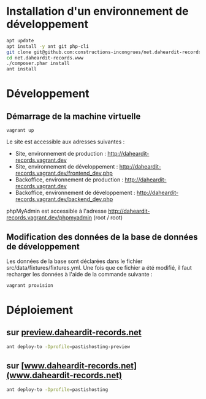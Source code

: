 # Installation d'un environnement de développement

```bash
apt update
apt install -y ant git php-cli
git clone git@github.com:constructions-incongrues/net.daheardit-records.www.git
cd net.daheardit-records.www
./composer.phar install
ant install
```

# Développement

## Démarrage de la machine virtuelle

```
vagrant up
```

Le site est accessible aux adresses suivantes :

- Site, environnement de production : http://daheardit-records.vagrant.dev
- Site, environnement de développement : http://daheardit-records.vagrant.dev/frontend_dev.php
- Backoffice, environnement de production : http://daheardit-records.vagrant.dev
- Backoffice, environnement de développement : http://daheardit-records.vagrant.dev/backend_dev.php

phpMyAdmin est accessible à l'adresse http://daheardit-records.vagrant.dev/phpmyadmin (root / root)

## Modification des données de la base de données de développement

Les données de la base sont déclarées dans le fichier src/data/fixtures/fixtures.yml.
Une fois que ce fichier a été modifié, il faut recharger les données à l'aide de la commande suivante : 

```bash
vagrant provision
```

# Déploiement

## sur [preview.daheardit-records.net](preview.daheardit-records.net)

```bash
ant deploy-to -Dprofile=pastishosting-preview
```


## sur [www.daheardit-records.net](www.daheardit-records.net)

```bash
ant deploy-to -Dprofile=pastishosting
```
